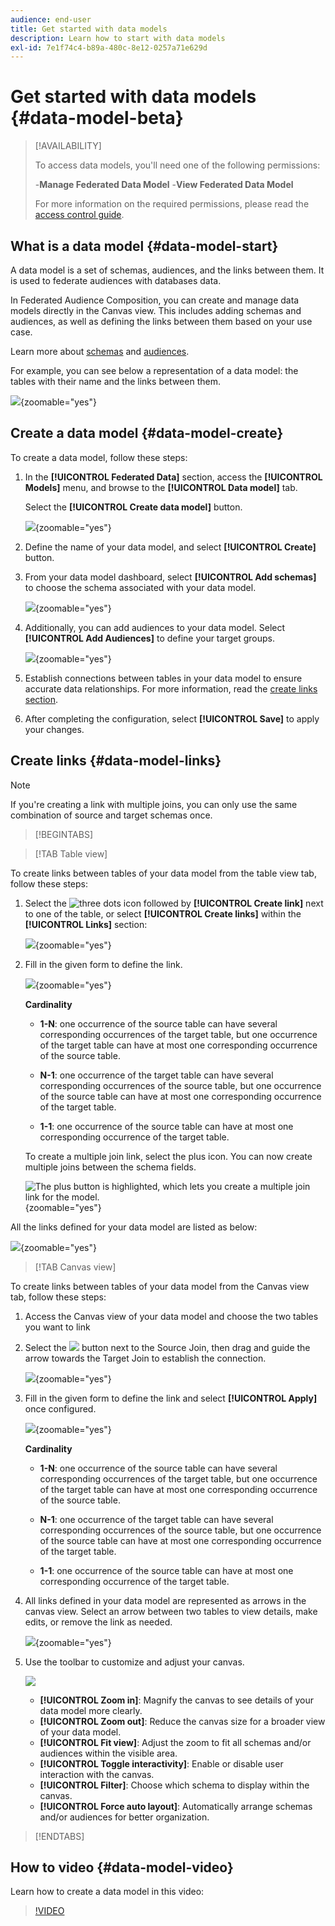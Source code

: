 ```yaml
---
audience: end-user
title: Get started with data models
description: Learn how to start with data models
exl-id: 7e1f74c4-b89a-480c-8e12-0257a71e629d
---
```


# Get started with data models {#data-model-beta}

>[!AVAILABILITY]
>
>To access data models, you'll need one of the following permissions:
>
>-**Manage Federated Data Model**
>-**View Federated Data Model**
>
>For more information on the required permissions, please read the [access control guide](/help/governance-privacy-security/access-control.md).

## What is a data model {#data-model-start}

A data model is a set of schemas, audiences, and the links between them. It is used to federate audiences with databases data.

In Federated Audience Composition, you can create and manage data models directly in the Canvas view. This includes adding schemas and audiences, as well as defining the links between them based on your use case.

Learn more about [schemas](../customer/schemas.md#schema-start) and [audiences](../start/audiences.md).

For example, you can see below a representation of a data model: the tables with their name and the links between them.

![](assets/datamodel.png){zoomable="yes"}

## Create a data model {#data-model-create}

To create a data model, follow these steps:

1. In the **[!UICONTROL Federated Data]** section, access the **[!UICONTROL Models]** menu, and browse to the **[!UICONTROL Data model]** tab. 

    Select the **[!UICONTROL Create data model]** button.

    ![](assets/datamodel_create.png){zoomable="yes"}

2. Define the name of your data model, and select **[!UICONTROL Create]** button.

3. From your data model dashboard, select **[!UICONTROL Add schemas]** to choose the schema associated with your data model.

    ![](assets/datamodel_schemas.png){zoomable="yes"}

4. Additionally, you can add audiences to your data model. Select **[!UICONTROL Add Audiences]** to define your target groups.

    ![](assets/datamodel-audiences.png){zoomable="yes"}

5. Establish connections between tables in your data model to ensure accurate data relationships. For more information, read the [create links section](#data-model-links).

6. After completing the configuration, select **[!UICONTROL Save]** to apply your changes.

## Create links {#data-model-links}

>[!NOTE]
>
>If you're creating a link with multiple joins, you can only use the same combination of source and target schemas once.

>[!BEGINTABS]

>[!TAB Table view]

To create links between tables of your data model from the table view tab, follow these steps: 

1. Select the ![three dots icon](/help/assets/icons/more.png) followed by **[!UICONTROL Create link]** next to one of the table, or select **[!UICONTROL Create links]** within the **[!UICONTROL Links]** section:

    ![](assets/datamodel_createlinks.png){zoomable="yes"}

2. Fill in the given form to define the link.

    ![](assets/datamodel_link.png){zoomable="yes"}

    **Cardinality**

     * **1-N**: one occurrence of the source table can have several corresponding occurrences of the target table, but one occurrence of the target table can have at most one corresponding occurrence of the source table.

     * **N-1**: one occurrence of the target table can have several corresponding occurrences of the source table, but one occurrence of the source table can have at most one corresponding occurrence of the target table.
     
     * **1-1**: one occurrence of the source table can have at most one corresponding occurrence of the target table.
  
    To create a multiple join link, select the plus icon. You can now create multiple joins between the schema fields.

    ![The plus button is highlighted, which lets you create a multiple join link for the model.](assets/multi-join.png){zoomable="yes"}

All the links defined for your data model are listed as below:

![](assets/datamodel_alllinks.png){zoomable="yes"}

>[!TAB Canvas view]

To create links between tables of your data model from the Canvas view tab, follow these steps: 

1. Access the Canvas view of your data model and choose the two tables you want to link

2. Select the ![](assets/do-not-localize/Smock_AddCircle_18_N.svg) button next to the Source Join, then drag and guide the arrow towards the Target Join to establish the connection.

    ![](assets/datamodel.gif){zoomable="yes"}

3. Fill in the given form to define the link and select **[!UICONTROL Apply]** once configured.

    ![](assets/datamodel-canvas-1.png){zoomable="yes"}

    **Cardinality**

     * **1-N**: one occurrence of the source table can have several corresponding occurrences of the target table, but one occurrence of the target table can have at most one corresponding occurrence of the source table.

     * **N-1**: one occurrence of the target table can have several corresponding occurrences of the source table, but one occurrence of the source table can have at most one corresponding occurrence of the target table.
     
     * **1-1**: one occurrence of the source table can have at most one corresponding occurrence of the target table.

4. All links defined in your data model are represented as arrows in the canvas view. Select an arrow between two tables to view details, make edits, or remove the link as needed.

    ![](assets/datamodel-canvas-2.png){zoomable="yes"}

5. Use the toolbar to customize and adjust your canvas.

    ![](assets/datamodel-canvas-3.png)

    * **[!UICONTROL Zoom in]**: Magnify the canvas to see details of your data model more clearly.
    * **[!UICONTROL Zoom out]**: Reduce the canvas size for a broader view of your data model.
    * **[!UICONTROL Fit view]**: Adjust the zoom to fit all schemas and/or audiences within the visible area.
    * **[!UICONTROL Toggle interactivity]**: Enable or disable user interaction with the canvas.
    * **[!UICONTROL Filter]**: Choose which schema to display within the canvas.
    * **[!UICONTROL Force auto layout]**: Automatically arrange schemas and/or audiences for better organization.

>[!ENDTABS]

## How to video {#data-model-video}

Learn how to create a data model in this video:

>[!VIDEO](https://video.tv.adobe.com/v/3432020)
